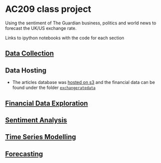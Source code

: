 # AC209 class project

Using the sentiment of The Guardian business, politics and world news to forecast the UK/US exchange rate.

Links to ipython notebooks with the code for each section

## [Data Collection](https://github.com/nikhilaravi/exchangerate/blob/master/data_collection/apireq.py)

## Data Hosting

- The articles database was [hosted on s3](https://s3.amazonaws.com/cs109data/articles_db.csv) and the financial data can be found under the folder [`exchangeratedata`](https://github.com/nikhilaravi/exchangerate/tree/master/exchangeratedata)

## [Financial Data Exploration](https://github.com/nikhilaravi/exchangerate/blob/master/milestone2/financial_data_exploration.ipynb)

## [Sentiment Analysis](https://github.com/nikhilaravi/exchangerate/blob/master/data_collection/sentiwordnet_analysis.ipynb)

## [Time Series Modelling](https://github.com/nikhilaravi/exchangerate/blob/master/baseline_model/baseline_time_series_forecasting_final.ipynb)

## [Forecasting](https://github.com/nikhilaravi/exchangerate/blob/master/baseline_model/baseline_time_series_forecasting_final_lasso.ipynb)
